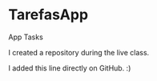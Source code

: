 # TarefasApp
App Tasks

I created a repository during the live class.


I added this line directly on GitHub. :)


